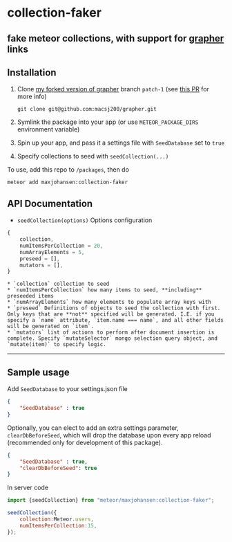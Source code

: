 # collection-faker

## fake meteor collections, with support for [grapher](https://github.com/cult-of-coders/grapher) links

## Installation

1. Clone [my forked version of grapher](https://github.com/macsj200/grapher) branch `patch-1` (see [this PR](https://github.com/cult-of-coders/grapher/pull/97) for more info)

    `git clone git@github.com:macsj200/grapher.git`

2. Symlink the package into your app (or use `METEOR_PACKAGE_DIRS` environment variable)

3. Spin up your app, and pass it a settings file with `SeedDatabase` set to `true`

4. Specify collections to seed with `seedCollection(...)`

To use, add this repo to `/packages`, then do
```
meteor add maxjohansen:collection-faker
```

## API Documentation

- `seedCollection(options)`
Options configuration

```JavaScript
{
    collection,
    numItemsPerCollection = 20,
    numArrayElements = 5,
    preseed = [],
    mutators = [],
}
```
    * `collection` collection to seed
    * `numItemsPerCollection` how many items to seed, **including** preseeded items
    * `numArrayElements` how many elements to populate array keys with
    * `preseed` Definitions of objects to seed the collection with first. Only keys that are **not** specified will be generated. I.E. if you specify a `name` attribute, `item.name === name`, and all other fields will be generated on `item`.
    * `mutators` list of actions to perform after document insertion is complete. Specify `mutateSelector` mongo selection query object, and `mutate(item)` to specify logic.
---------------
Sample usage
---------------
Add `SeedDatabase` to your settings.json file 
```JSON
{ 
    "SeedDatabase" : true 
}
```

Optionally, you can elect to add an extra settings parameter, `clearDbBeforeSeed`, which will drop the database upon every app reload (recommended only for development of this package).

```JSON
{ 
    "SeedDatabase" : true,
    "clearDbBeforeSeed": true 
}
```


In server code
```JavaScript
import {seedCollection} from "meteor/maxjohansen:collection-faker";

seedCollection({
    collection:Meteor.users,
    numItemsPerCollection:15,
});
```

